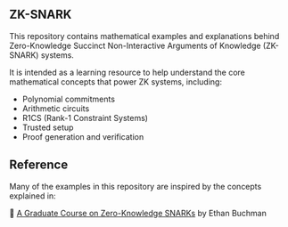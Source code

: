 ## ZK-SNARK
This repository contains mathematical examples and explanations behind Zero-Knowledge Succinct Non-Interactive Arguments of Knowledge (ZK-SNARK) systems.

It is intended as a learning resource to help understand the core mathematical concepts that power ZK systems, including:

- Polynomial commitments  
- Arithmetic circuits  
- R1CS (Rank-1 Constraint Systems)  
- Trusted setup  
- Proof generation and verification

## Reference

Many of the examples in this repository are inspired by the concepts explained in:

📄 [A Graduate Course on Zero-Knowledge SNARKs](https://ebuchman.github.io/pdf/snarks.pdf) by Ethan Buchman
